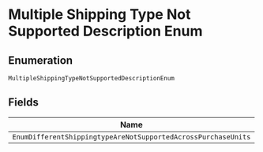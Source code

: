 
# Multiple Shipping Type Not Supported Description Enum

## Enumeration

`MultipleShippingTypeNotSupportedDescriptionEnum`

## Fields

| Name |
|  --- |
| `EnumDifferentShippingtypeAreNotSupportedAcrossPurchaseUnits` |

